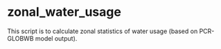 # zonal_water_usage
This script is to calculate zonal statistics of water usage (based on PCR-GLOBWB model output). 
